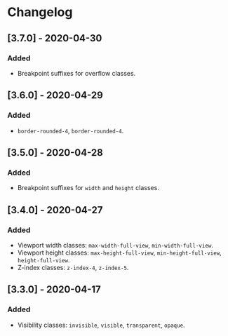 # Changelog

## [3.7.0] - 2020-04-30

### Added

* Breakpoint suffixes for overflow classes.

## [3.6.0] - 2020-04-29

### Added

* `border-rounded-4`, `border-rounded-4`.

## [3.5.0] - 2020-04-28

### Added

* Breakpoint suffixes for `width` and `height` classes.

## [3.4.0] - 2020-04-27

### Added

* Viewport width classes: `max-width-full-view`, `min-width-full-view`.
* Viewport height classes: `max-height-full-view`, `min-height-full-view`, `height-full-view`.
* Z-index classes: `z-index-4`, `z-index-5`.

## [3.3.0] - 2020-04-17

### Added

* Visibility classes: `invisible`, `visible`, `transparent`, `opaque`.
